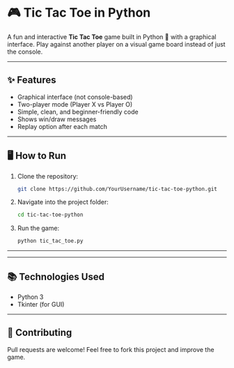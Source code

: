 # 🎮 Tic Tac Toe in Python

A fun and interactive **Tic Tac Toe** game built in Python 🐍 with a graphical interface.
Play against another player on a visual game board instead of just the console.

---

## ✨ Features

* Graphical interface (not console-based)
* Two-player mode (Player X vs Player O)
* Simple, clean, and beginner-friendly code
* Shows win/draw messages
* Replay option after each match

---

## 🖥️ How to Run

1. Clone the repository:

   ```bash
   git clone https://github.com/YourUsername/tic-tac-toe-python.git
   ```
2. Navigate into the project folder:

   ```bash
   cd tic-tac-toe-python
   ```
3. Run the game:

   ```bash
   python tic_tac_toe.py
   ```

---

---

## 📚 Technologies Used

* Python 3
* Tkinter (for GUI)

---

## 🤝 Contributing

Pull requests are welcome! Feel free to fork this project and improve the game.

